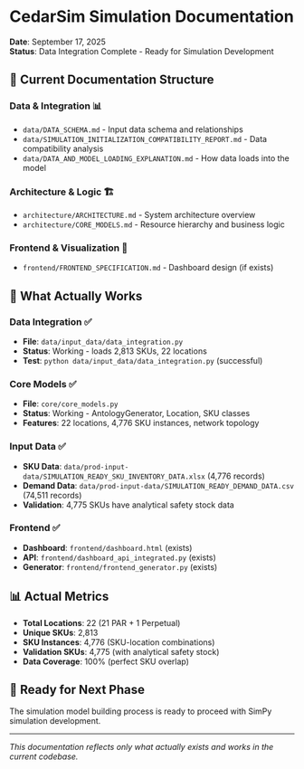 # CedarSim Simulation Documentation

**Date**: September 17, 2025  
**Status**: Data Integration Complete - Ready for Simulation Development

## 📁 **Current Documentation Structure**

### **Data & Integration** 📊
- `data/DATA_SCHEMA.md` - Input data schema and relationships
- `data/SIMULATION_INITIALIZATION_COMPATIBILITY_REPORT.md` - Data compatibility analysis  
- `data/DATA_AND_MODEL_LOADING_EXPLANATION.md` - How data loads into the model

### **Architecture & Logic** 🏗️
- `architecture/ARCHITECTURE.md` - System architecture overview
- `architecture/CORE_MODELS.md` - Resource hierarchy and business logic

### **Frontend & Visualization** 🎨
- `frontend/FRONTEND_SPECIFICATION.md` - Dashboard design (if exists)

## 🎯 **What Actually Works**

### **Data Integration** ✅
- **File**: `data/input_data/data_integration.py`
- **Status**: Working - loads 2,813 SKUs, 22 locations
- **Test**: `python data/input_data/data_integration.py` (successful)

### **Core Models** ✅  
- **File**: `core/core_models.py`
- **Status**: Working - AntologyGenerator, Location, SKU classes
- **Features**: 22 locations, 4,776 SKU instances, network topology

### **Input Data** ✅
- **SKU Data**: `data/prod-input-data/SIMULATION_READY_SKU_INVENTORY_DATA.xlsx` (4,776 records)
- **Demand Data**: `data/prod-input-data/SIMULATION_READY_DEMAND_DATA.csv` (74,511 records)
- **Validation**: 4,775 SKUs have analytical safety stock data

### **Frontend** ✅
- **Dashboard**: `frontend/dashboard.html` (exists)
- **API**: `frontend/dashboard_api_integrated.py` (exists)
- **Generator**: `frontend/frontend_generator.py` (exists)

## 📊 **Actual Metrics**

- **Total Locations**: 22 (21 PAR + 1 Perpetual)
- **Unique SKUs**: 2,813
- **SKU Instances**: 4,776 (SKU-location combinations)
- **Validation SKUs**: 4,775 (with analytical safety stock)
- **Data Coverage**: 100% (perfect SKU overlap)

## 🚀 **Ready for Next Phase**

The simulation model building process is ready to proceed with SimPy simulation development.

---

*This documentation reflects only what actually exists and works in the current codebase.*